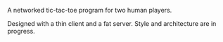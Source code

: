 A networked tic-tac-toe program for two human players.

Designed with a thin client and a fat server. Style and architecture are in progress.
